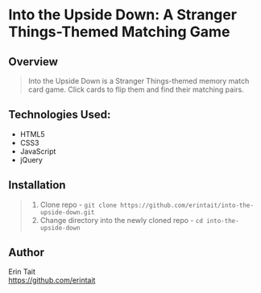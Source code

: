 # Into the Upside Down: A Stranger Things-Themed Matching Game

## Overview

> Into the Upside Down is a Stranger Things-themed memory match card game. Click cards to flip them and find their matching pairs.

## Technologies Used:
- HTML5
- CSS3
- JavaScript
- jQuery

## Installation
> 1. Clone repo
    - `git clone https://github.com/erintait/into-the-upside-down.git`
> 2. Change directory into the newly cloned repo
    - `cd into-the-upside-down`

## Author
Erin Tait  
https://github.com/erintait

